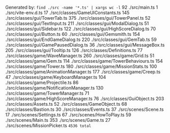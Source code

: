 Generated by: `find ./src -name '*.ts' | xargs wc -l`
92 ./src/main.ts
1 ./src/vite-env.d.ts
17 ./src/classes/GameUIConstants.ts
145 ./src/classes/gui/TowerTab.ts
375 ./src/classes/gui/TowerPanel.ts
52 ./src/classes/gui/TextInput.ts
211 ./src/classes/gui/ModalDialog.ts
51 ./src/classes/gui/Sidebar.ts
122 ./src/classes/gui/HighScoreDialog.ts
70 ./src/classes/gui/Button.ts
60 ./src/classes/gui/Gemsmith.ts
154 ./src/classes/gui/EndGameDialog.ts
220 ./src/classes/gui/GemTab.ts
59 ./src/classes/gui/GamePausedDialog.ts
36 ./src/classes/gui/MessageBox.ts
205 ./src/classes/gui/Tooltip.ts
126 ./src/classes/Definitions.ts
77 ./src/classes/game/WaveManager.ts
260 ./src/classes/game/Grid.ts
51 ./src/classes/game/Gem.ts
114 ./src/classes/game/TowerBehaviours.ts
154 ./src/classes/game/Tower.ts
180 ./src/classes/game/MissionStats.ts
100 ./src/classes/game/AnimationManager.ts
177 ./src/classes/game/Creep.ts
47 ./src/classes/game/KeyboardManager.ts
104 ./src/classes/game/Projectile.ts
86 ./src/classes/game/NotificationManager.ts
130 ./src/classes/game/TowerManager.ts
71 ./src/classes/game/HighScoreManager.ts
76 ./src/classes/GuiObject.ts
203 ./src/classes/Assets.ts
52 ./src/classes/GameObject.ts
68 ./src/classes/Bastion.ts
30 ./src/classes/Events.ts
37 ./src/scenes/Scene.ts
17 ./src/scenes/Settings.ts
67 ./src/scenes/HowToPlay.ts
59 ./src/scenes/Main.ts
353 ./src/scenes/Game.ts
27 ./src/scenes/MissionPicker.ts
`4536 total`
